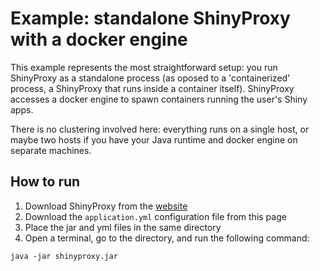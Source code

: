 # Example: standalone ShinyProxy with a docker engine

This example represents the most straightforward setup: you run ShinyProxy as a standalone process (as oposed to a 'containerized' process, a ShinyProxy that runs inside a container itself). ShinyProxy accesses a docker engine to spawn containers running the user's Shiny apps.

There is no clustering involved here: everything runs on a single host, or maybe two hosts if you have your Java runtime and docker engine on separate machines.

## How to run

1. Download ShinyProxy from the [website](https://www.shinyproxy.io/downloads "ShinyProxy website")
2. Download the `application.yml` configuration file from this page
3. Place the jar and yml files in the same directory
4. Open a terminal, go to the directory, and run the following command:

`java -jar shinyproxy.jar`